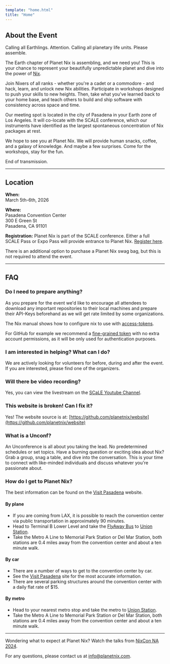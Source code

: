```yaml
---
template: "home.html"
title: "Home"
---
```


## About the Event

Calling all Earthlings. Attention. Calling all planetary life units. Please assemble.

The Earth chapter of Planet Nix is assembling, and we need you! This is your chance to represent your beautifully unpredictable planet and dive into the power of [Nix](https://nixos.org/).

Join Nixers of all ranks - whether you're a cadet or a commodore - and hack, learn, and unlock new Nix abilities. Participate in workshops designed to push your skills to new heights. Then, take what you've learned back to your home base, and teach others to build and ship software with consistency across space and time.

Our meeting spot is located in the city of Pasadena in your Earth zone of Los Angeles. It will co-locate with the SCALE conference, which our instruments have identified as the largest spontaneous concentration of Nix packages at rest.

We hope to see you at Planet Nix. We will provide human snacks, coffee, and a galaxy of knowledge. And maybe a few surprises. Come for the workshops, stay for the fun.

End of transmission.

---

## **Location**

**When:**  
March 5th-6th, 2026

**Where:**  
Pasadena Convention Center  
300 E Green St  
Pasadena, CA 91101

**Registration:**
Planet Nix is part of the SCALE conference. Either a full SCALE Pass or Expo Pass will provide entrance to Planet Nix. [Register here](https://register.socallinuxexpo.org/reg6/).

There is an additional option to purchase a Planet Nix swag bag, but this is not required to attend the event.

---

## **FAQ**

### Do I need to prepare anything?

As you prepare for the event we'd like to encourage all attendees to download any important repositories to their local machines and prepare their API-Keys beforehand as we will get rate limited by some organizations.

The Nix manual shows how to configure nix to use with [access-tokens](https://nix.dev/manual/nix/2.24/command-ref/conf-file.html#conf-access-tokens).

For GitHub for example we recommend a [fine-grained token](https://github.com/settings/personal-access-tokens/new) with no extra account permissions, as it will be only used for authentication purposes.

### I am interested in helping? What can I do?

We are actively looking for volunteers for before, during and after the event. If you are interested, please find one of the organizers.

### Will there be video recording?

Yes, you can view the livestream on the [SCaLE Youtube Channel](https://www.youtube.com/@socallinuxexpo).

### This website is broken! Can I fix it?

Yes! The website source is at: [https://github.com/planetnix/website](https://github.com/planetnix/website)

### What is a Unconf?

An Unconference is all about you taking the lead. No predetermined schedules or set topics. Have a burning question or exciting idea about Nix? Grab a group, snag a table, and dive into the conversation. This is your time to connect with like-minded individuals and discuss whatever you're passionate about.

### How do I get to Planet Nix?

The best information can be found on the [Visit Pasadena](https://www.visitpasadena.com/convention-center/attendees/directions-parking/) website.

#### By plane

- If you are coming from LAX, it is possible to reach the convention center via public transportation in approximately 90 minutes.
- Head to Terminal B Lower Level and take the [FlyAway Bus](https://www.flylax.com/flyaway-bus) to [Union Station](https://metrolinktrains.com/rider-info/general-info/stations/l.a.-union-station/).
- Take the Metro A Line to Memorial Park Station or Del Mar Station, both stations are 0.4 miles away from the convention center and about a ten minute walk.

#### By car

- There are a number of ways to get to the convention center by car.
- See the [Visit Pasadena](https://www.visitpasadena.com/convention-center/attendees/directions-parking/) site for the most accurate information.
- There are several parking structures around the convention center with a daily flat rate of $15.

#### By metro

- Head to your nearest metro stop and take the metro to [Union Station](https://metrolinktrains.com/rider-info/general-info/stations/l.a.-union-station/).
- Take the Metro A Line to Memorial Park Station or Del Mar Station, both stations are 0.4 miles away from the convention center and about a ten minute walk.

---

Wondering what to expect at Planet Nix? Watch the talks from [NixCon NA 2024](https://2024-na.nixcon.org/recordings/).

For any questions, please contact us at [info@planetnix.com](mailto:info@planetnix.com).
